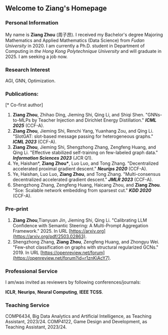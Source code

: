 ## Welcome to Ziang's Homepage


### Personal Information

My name is **Ziang Zhou** (周子昂). I received my Bachelor's degree Majoring Mathematics and Applied Mathematics (Data Science) from _Fudan University_ in 2020. I am currently a Ph.D. student in Department of Computing in _the Hong Kong Polytechnique University_ and will graduate in 2025. I am seeking a job now.


### Research Interest

AGI, GNN, Optimization.


### Publications:
[* Co-first author]

1. **Ziang Zhou**, Zhihao Ding, Jieming Shi, Qing Li, and Shiqi Shen. "GNNs-to-MLPs by Teacher Injection and Dirichlet Energy Distillation." **_ICML 2025_** (CCF-A). 
2. **Ziang Zhou**, Jieming Shi, Renchi Yang, Yuanhang Zou, and Qing Li. "SlotGAT: slot-based message passing for heterogeneous graphs." **_ICML 2023_** (CCF-A). 
3. **Ziang Zhou**, Jieming Shi, Shengzhong Zhang, Zengfeng Huang, and Qing Li. "Effective stabilized self-training on few-labeled graph data." **_Information Sciences 2023_** (JCR Q1). 
4. Ye, Haishan\*, **Ziang Zhou\***, Luo Luo, and Tong Zhang. "Decentralized accelerated proximal gradient descent." **_Neurips 2020_** (CCF-A). 
5. Ye, Haishan, Luo Luo, **Ziang Zhou**, and Tong Zhang. "Multi-consensus decentralized accelerated gradient descent." **_JMLR 2023_** (CCF-A). 
6. Shengzhong Zhang, Zengfeng Huang, Haicang Zhou, and **Ziang Zhou**. "Sce: Scalable network embedding from sparsest cut." **_KDD 2020_** (CCF-A). 


### Pre-print

1. **Ziang Zhou**,Tianyuan Jin, Jieming Shi, Qing Li. "Calibrating LLM Confidence with Semantic Steering: A Multi-Prompt Aggregation Framework." 2025. In URL [https://arxiv.org](https://arxiv.org/pdf/2503.02863).
2. Shengzhong Zhang, **Ziang Zhou**, Zengfeng Huang, and Zhongyu Wei. "Few-shot classification on graphs with structural regularized GCNs." 2019. In URL [https://openreview.net/forum](https://openreview.net/forum?id=r1znKiAcY7).
 
### Professional Service

I am/was invited as reviewers by following conferences/journals:

**ICLR**, **Neurips**, **Neural Computing**, **IEEE TCSS**.

### Teaching Service

COMP6434, Big Data Analytics and Artificial Intelligence, as Teaching Assistant, 2023/24.
COMP4122, Game Design and Development, as Teaching Assistant, 2023/24.


